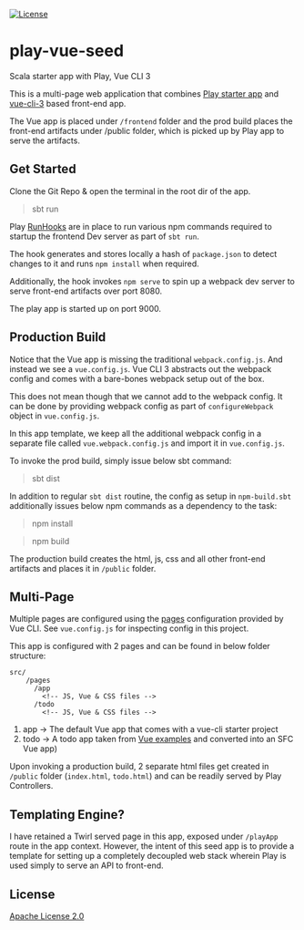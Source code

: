 [![License](https://img.shields.io/badge/License-Apache%202.0-blue.svg)](https://opensource.org/licenses/Apache-2.0)

# play-vue-seed
Scala starter app with Play, Vue CLI 3

This is a multi-page web application that combines [Play starter app](https://www.playframework.com/documentation/2.6.x/NewApplication) and [vue-cli-3](https://cli.vuejs.org/guide/creating-a-project.html#installation) based front-end app.

The Vue app is placed under `/frontend` folder and the prod build places the front-end artifacts under /public folder, which is picked up by Play app to serve the artifacts.

## Get Started

Clone the Git Repo & open the terminal in the root dir of the app.

> sbt run

Play [RunHooks](https://www.playframework.com/documentation/2.6.x/SBTCookbook) are in place to run various npm commands required to startup the frontend Dev server as part of `sbt run`. 

The hook generates and stores locally a hash of `package.json` to detect changes to it and runs `npm install` when required.

Additionally, the hook invokes `npm serve` to spin up a webpack dev server to serve front-end artifacts over port 8080.

The play app is started up on port 9000.

## Production Build

Notice that the Vue app is missing the traditional `webpack.config.js`. And instead we see a `vue.config.js`.  Vue CLI 3 abstracts out the webpack config and comes with a bare-bones webpack setup out of the box.

This does not mean though that we cannot add to the webpack config. It can be done by providing webpack config as part of `configureWebpack` object in `vue.config.js`. 

In this app template, we keep all the additional webpack config in a separate file called `vue.webpack.config.js` and import it in `vue.config.js`.

To invoke the prod build, simply issue below sbt command:
> sbt dist

In addition to regular `sbt dist` routine, the config as setup in `npm-build.sbt` additionally issues below npm commands as a dependency to the task:
> npm install

> npm build

The production build creates the html, js, css and all other front-end artifacts and places it in `/public` folder.

## Multi-Page 
Multiple pages are configured using the [pages](https://cli.vuejs.org/config/#pages) configuration provided by Vue CLI. 
See `vue.config.js` for inspecting config in this project.

This app is configured with 2 pages and can be found in below folder structure:
```
src/
    /pages
      /app
        <!-- JS, Vue & CSS files -->
      /todo
        <!-- JS, Vue & CSS files -->
``` 
1) app -> The default Vue app that comes with a vue-cli starter project
2) todo -> A todo app taken from [Vue examples](http://todomvc.com/examples/vue/) and converted into an SFC Vue app)

Upon invoking a production build, 2 separate html files get created in `/public` folder (`index.html`, `todo.html`) and can be readily served by Play Controllers.

## Templating Engine?

I have retained a Twirl served page in this app, exposed under `/playApp` route in the app context. However, the intent of this seed app is to provide a template for setting up a completely decoupled web stack wherein Play is used simply to serve an API to front-end.
 
 ## License
[Apache License 2.0](https://github.com/angadsalaria/play-vue-seed/blob/master/LICENSE)
